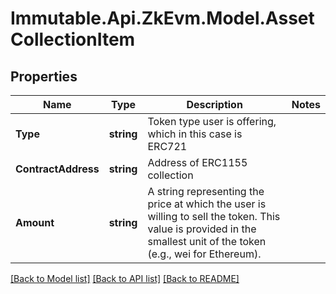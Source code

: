 # Immutable.Api.ZkEvm.Model.AssetCollectionItem

## Properties

Name | Type | Description | Notes
------------ | ------------- | ------------- | -------------
**Type** | **string** | Token type user is offering, which in this case is ERC721 | 
**ContractAddress** | **string** | Address of ERC1155 collection | 
**Amount** | **string** | A string representing the price at which the user is willing to sell the token. This value is provided in the smallest unit of the token (e.g., wei for Ethereum). | 

[[Back to Model list]](../README.md#documentation-for-models) [[Back to API list]](../README.md#documentation-for-api-endpoints) [[Back to README]](../README.md)

